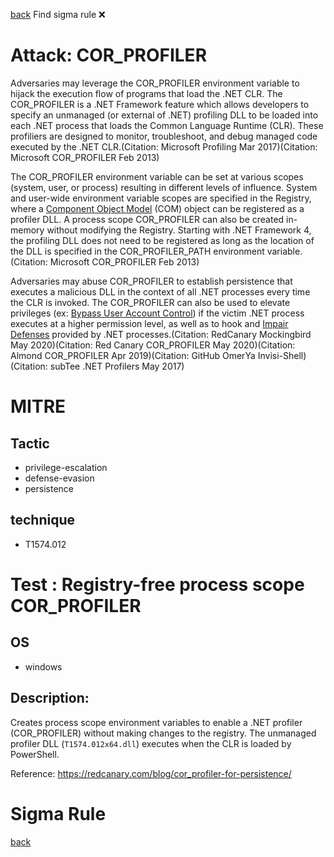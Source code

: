 
[back](../index.md)
Find sigma rule :x: 

# Attack: COR_PROFILER 

Adversaries may leverage the COR_PROFILER environment variable to hijack the execution flow of programs that load the .NET CLR. The COR_PROFILER is a .NET Framework feature which allows developers to specify an unmanaged (or external of .NET) profiling DLL to be loaded into each .NET process that loads the Common Language Runtime (CLR). These profiliers are designed to monitor, troubleshoot, and debug managed code executed by the .NET CLR.(Citation: Microsoft Profiling Mar 2017)(Citation: Microsoft COR_PROFILER Feb 2013)

The COR_PROFILER environment variable can be set at various scopes (system, user, or process) resulting in different levels of influence. System and user-wide environment variable scopes are specified in the Registry, where a [Component Object Model](https://attack.mitre.org/techniques/T1559/001) (COM) object can be registered as a profiler DLL. A process scope COR_PROFILER can also be created in-memory without modifying the Registry. Starting with .NET Framework 4, the profiling DLL does not need to be registered as long as the location of the DLL is specified in the COR_PROFILER_PATH environment variable.(Citation: Microsoft COR_PROFILER Feb 2013)

Adversaries may abuse COR_PROFILER to establish persistence that executes a malicious DLL in the context of all .NET processes every time the CLR is invoked. The COR_PROFILER can also be used to elevate privileges (ex: [Bypass User Account Control](https://attack.mitre.org/techniques/T1548/002)) if the victim .NET process executes at a higher permission level, as well as to hook and [Impair Defenses](https://attack.mitre.org/techniques/T1562) provided by .NET processes.(Citation: RedCanary Mockingbird May 2020)(Citation: Red Canary COR_PROFILER May 2020)(Citation: Almond COR_PROFILER Apr 2019)(Citation: GitHub OmerYa Invisi-Shell)(Citation: subTee .NET Profilers May 2017)

# MITRE
## Tactic
  - privilege-escalation
  - defense-evasion
  - persistence


## technique
  - T1574.012


# Test : Registry-free process scope COR_PROFILER
## OS
  - windows


## Description:
Creates process scope environment variables to enable a .NET profiler (COR_PROFILER) without making changes to the registry. The unmanaged profiler DLL (`T1574.012x64.dll`) executes when the CLR is loaded by PowerShell.

Reference: https://redcanary.com/blog/cor_profiler-for-persistence/


# Sigma Rule


[back](../index.md)

